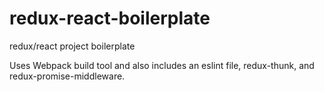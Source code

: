 # redux-react-boilerplate
redux/react project boilerplate 

Uses Webpack build tool and also includes an eslint file, redux-thunk, and redux-promise-middleware. 
